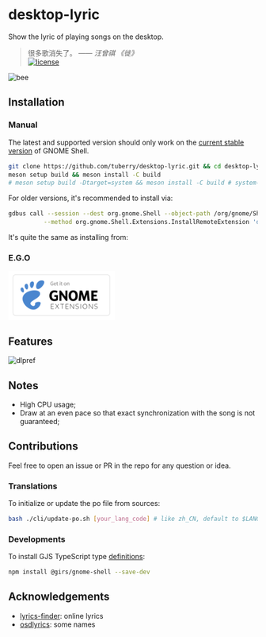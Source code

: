 <!--
SPDX-FileCopyrightText: tuberry
SPDX-License-Identifier: CC-BY-SA-4.0
-->
# desktop-lyric

Show the lyric of playing songs on the desktop.
>很多歌消失了。 —— *汪曾祺 《徙》*\
[![license]](/LICENSE.md)

![bee](https://user-images.githubusercontent.com/17917040/107332354-08111f80-6aef-11eb-9c7a-f8799c834501.png)

## Installation

### Manual

The latest and supported version should only work on the [current stable version](https://release.gnome.org/calendar/#branches) of GNOME Shell.

```bash
git clone https://github.com/tuberry/desktop-lyric.git && cd desktop-lyric
meson setup build && meson install -C build
# meson setup build -Dtarget=system && meson install -C build # system-wide, default --prefix=/usr/local
```

For older versions, it's recommended to install via:

```bash
gdbus call --session --dest org.gnome.Shell --object-path /org/gnome/Shell \
          --method org.gnome.Shell.Extensions.InstallRemoteExtension 'desktop-lyric@tuberry'
```

It's quite the same as installing from:

### E.G.O

[<img src="https://raw.githubusercontent.com/andyholmes/gnome-shell-extensions-badge/master/get-it-on-ego.svg?sanitize=true" alt="Get it on GNOME Extensions" height="100" align="middle">][EGO]

## Features

![dlpref](https://github.com/user-attachments/assets/ec12edb5-d4a0-4e9e-aec6-db37baecb3c6)

## Notes

* High CPU usage;
* Draw at an even pace so that exact synchronization with the song is not guaranteed;

## Contributions

Feel free to open an issue or PR in the repo for any question or idea.

### Translations

To initialize or update the po file from sources:

```bash
bash ./cli/update-po.sh [your_lang_code] # like zh_CN, default to $LANG
```

### Developments

To install GJS TypeScript type [definitions](https://www.npmjs.com/package/@girs/gnome-shell):

```bash
npm install @girs/gnome-shell --save-dev
```

## Acknowledgements

* [lyrics-finder]: online lyrics
* [osdlyrics]: some names

[license]:https://img.shields.io/badge/license-GPLv3+-green.svg
[lyrics-finder]:https://github.com/TheWeirdDev/lyrics-finder-gnome-ext
[osdlyrics]:https://github.com/osdlyrics/osdlyrics
[EGO]:https://extensions.gnome.org/extension/4006/desktop-lyric/
